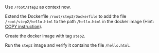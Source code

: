 Use `/root/step2` as context now.

Extend the Dockerfile `/root/step2/Dockerfile` to add the file `/root/step2/hello.html` to the path `/hello.html` in the docker image (Hint: [COPY instruction](https://docs.docker.com/engine/reference/builder/#copy)).

Create the docker image with tag `step2`.

Run the `step2` image and verify it contains the file `/hello.html`.